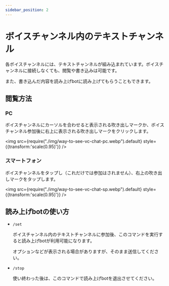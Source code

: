 ```yaml
---
sidebar_position: 2
---
```


# ボイスチャンネル内のテキストチャンネル

各ボイスチャンネルには、テキストチャンネルが組み込まれています。ボイスチャンネルに接続しなくても、閲覧や書き込みは可能です。

また、書き込んだ内容を読み上げbotに読み上げてもらうこともできます。

## 閲覧方法

### PC

ボイスチャンネルにカーソルを合わせると表示される吹き出しマークか、ボイスチャンネル参加後に右上に表示される吹き出しマークをクリックします。

<img src={require("./img/way-to-see-vc-chat-pc.webp").default} style={{transform:'scale(0.95)'}} />

### スマートフォン

ボイスチャンネルをタップし（これだけでは参加はされません）、右上の吹き出しマークをタップします。

<img src={require("./img/way-to-see-vc-chat-sp.webp").default} style={{transform:'scale(0.95)'}} />

## 読み上げbotの使い方

- ```/set```

    ボイスチャンネル内のテキストチャンネルに参加後、このコマンドを実行すると読み上げbotが利用可能になります。

    オプションなどが表示される場合がありますが、そのまま送信してください。

- ```/stop```

    使い終わった後は、このコマンドで読み上げbotを退出させてください。
